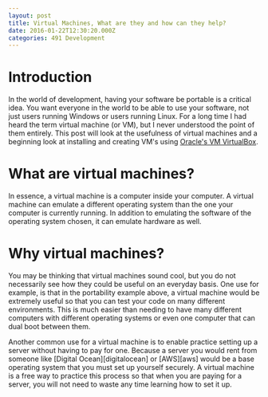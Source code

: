 ```yaml
---
layout: post
title: Virtual Machines, What are they and how can they help?
date: 2016-01-22T12:30:20.000Z
categories: 491 Development
---
```

# Introduction
In the world of development, having your software be portable is a critical
idea. You want everyone in the world to be able to use your software, not just
users running Windows or users running Linux. For a long time I had heard the
term virtual machine (or VM), but I never understood the point of them entirely.
This post will look at the usefulness of virtual machines and a beginning look
at installing and creating VM's using [Oracle's VM VirtualBox][virtualbox].

# What are virtual machines?
In essence, a virtual machine is a computer inside your computer. A virtual
machine can emulate a different operating system than the one your computer
is currently running. In addition to emulating the software of the operating
system chosen, it can emulate hardware as well.

# Why virtual machines?
You may be thinking that virtual machines sound cool, but you do not necessarily
see how they could be useful on an everyday basis. One use for example, is that
in the portability example above, a virtual machine would be extremely useful
so that you can test your code on many different environments. This is much
easier than needing to have many different computers with different operating
systems or even one computer that can dual boot between them.

Another common use for a virtual machine is to enable practice setting up a
server without having to pay for one. Because a server you would rent from
someone like [Digital Ocean][digitalocean] or [AWS][aws] would be a base
operating system that you must set up yourself securely. A virtual machine is a
free way to practice this process so that when you are paying for a server, you
will not need to waste any time learning how to set it up.  

[virtualbox]: https://www.virtualbox.org/wiki/Downloads
